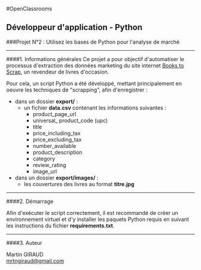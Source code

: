 #OpenClassrooms
## Développeur d'application - Python
###Projet N°2 : Utilisez les bases de Python pour l'analyse de marché
***
####1. Informations générales
Ce projet a pour objectif d'automatiser le processus d'extraction des données marketing du site internet [Books to Scrap](http://books.toscrape.com), un revendeur de livres d'occasion.
<br/>

Pour cela, un script Python a été développé, mettant principalement en oeuvre les techniques de "scrapping", afin d'enregistrer :
* dans un dossier **export/** :
  * un fichier **data.csv** contenant les informations suivantes :
    * product_page_url 
    * universal_ product_code (upc)
    * title
    * price_including_tax
    * price_excluding_tax
    * number_available
    * product_description
    * category
    * review_rating
    * image_url
* dans un dossier **export/images/** :
  * les couvertures des livres au format **titre.jpg**
***
####2. Démarrage

Afin d'exécuter le script correctement, il est recommandé de créer un environnement virtuel et d'y installer les paquets Python requis en suivant les instructions du fichier **requirements.txt**.

***
####3. Auteur

Martin GIRAUD
<br/>
mrtngiraud@gmail.com

